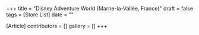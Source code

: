 +++
title = "Disney Adventure World (Marne-la-Vallée, France)"
draft = false
tags = [Store List]
date = ""

[Article]
contributors = []
gallery = []
+++